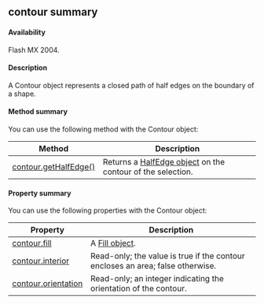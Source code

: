 ## contour summary

#### Availability

Flash MX 2004.

#### Description

A Contour object represents a closed path of half edges on the boundary of a shape.

#### Method summary

You can use the following method with the Contour object:

| **Method**                             | **Description**                                                             |
|----------------------------------------|-----------------------------------------------------------------------------|
| [contour.getHalfEdge()](#!wielmic/developers-animatesdk-docs/test/Contour_object/contour1.md) | Returns a [HalfEdge object](#!wielmic/developers-animatesdk-docs/test/HalfEdge_object/halfEdge_summary.md) on the contour of the selection. |

#### Property summary

You can use the following properties with the Contour object:

| **Property**                         | **Description**                                                                |
|--------------------------------------|--------------------------------------------------------------------------------|
| [contour.fill](#!wielmic/developers-animatesdk-docs/test/Contour_object/contour.md)        | A [Fill object](#!wielmic/developers-animatesdk-docs/test/Fill_object/fill_summary.md).                                                |
| [contour.interior](#!wielmic/developers-animatesdk-docs/test/Contour_object/contour2.md)    | Read-only; the value is true if the contour encloses an area; false otherwise. |
| [contour.orientation](#!wielmic/developers-animatesdk-docs/test/Contour_object/contour3.md) | Read-only; an integer indicating the orientation of the contour.               |

<span id="contour.fill" class="anchor"></span>

